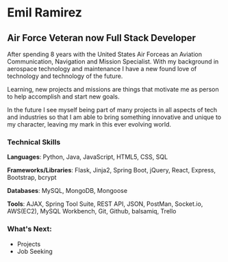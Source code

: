 # Emil Ramirez
## Air Force Veteran now Full Stack Developer
After spending 8 years with the United States Air Forceas an Aviation Communication, Navigation and Mission Specialist. With my background in aerospace technology and maintenance I have a new found love of technology and technology of the future. 

Learning, new projects and missions are things that motivate me as person to help accomplish and start new goals. 

In the future I see myself being part of many projects in all aspects of tech and industries so that I am able to bring something innovative and unique to my character, leaving my mark in this ever evolving world.

### Technical Skills
**Languages**: Python, Java, JavaScript, HTML5, CSS, SQL 

**Frameworks/Libraries**: Flask, Jinja2, Spring Boot, jQuery, React, Express, Bootstrap, bcrypt 

**Databases**: MySQL, MongoDB, Mongoose

**Tools**: AJAX, Spring Tool Suite, REST API, JSON, PostMan, Socket.io, AWS(EC2), MySQL Workbench, Git, Github, balsamiq, Trello

### What's Next:
- Projects
- Job Seeking
<!--
**EmilRR24/EmilRR24** is a ✨ _special_ ✨ repository because its `README.md` (this file) appears on your GitHub profile.

Here are some ideas to get you started:

- 🔭 I’m currently working on ...
- 🌱 I’m currently learning ...
- 👯 I’m looking to collaborate on ...
- 🤔 I’m looking for help with ...
- 💬 Ask me about ...
- 📫 How to reach me: ...
- 😄 Pronouns: ...
- ⚡ Fun fact: ...
-->
